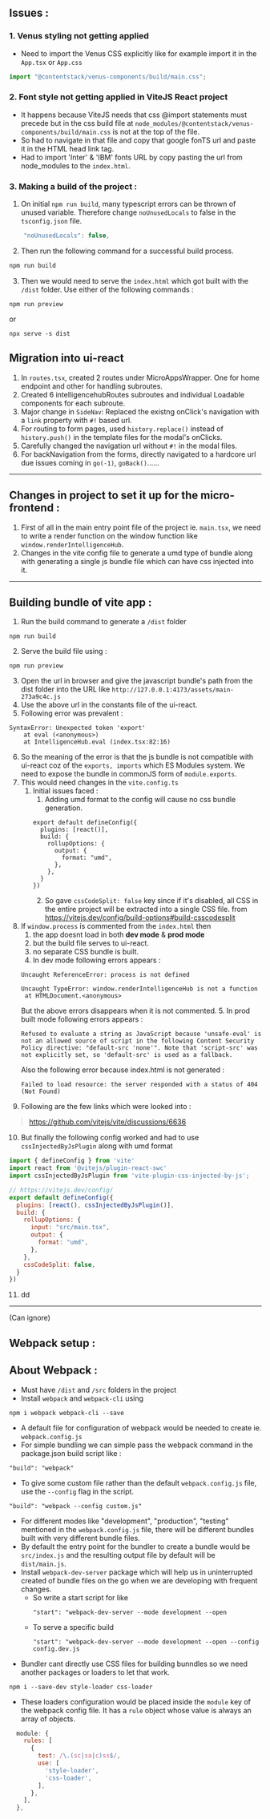 ## Issues :

### 1. Venus styling not getting applied

- Need to import the Venus CSS explicitly like for example import it in the `App.tsx` or `App.css`

```js
import "@contentstack/venus-components/build/main.css";
```

### 2. Font style not getting applied in ViteJS React project

- It happens because ViteJS needs that css @import statements must precede but in the css build file at `node_modules/@contentstack/venus-components/build/main.css` is not at the top of the file.
- So had to navigate in that file and copy that google fonTS url and paste it in the HTML head link tag.
- Had to import 'Inter' & 'IBM' fonts URL by copy pasting the url from node_modules to the `index.html`.

### 3. Making a build of the project :

1. On initial `npm run build`, many typescript errors can be thrown of unused variable. Therefore change `noUnusedLocals` to false in the `tsconfig.json` file.

```js
    "noUnusedLocals": false,
```

2. Then run the following command for a successful build process.

```bash
npm run build
```

3. Then we would need to serve the `index.html` which got built with the `/dist` folder. Use either of the following commands :

```
npm run preview
```

or

```
npx serve -s dist
```

## Migration into ui-react

1. In `routes.tsx`, created 2 routes under MicroAppsWrapper. One for home endpoint and other for handling subroutes.
2. Created 6 intelligencehubRoutes subroutes and individual Loadable components for each subroute.
3. Major change in `SideNav`: Replaced the existng onClick's navigation with a `link` property with `#!` based url.
4. For routing to form pages, used `history.replace()` instead of `history.push()` in the template files for the modal's onClicks.
5. Carefully changed the navigation url without `#!` in the modal files.
6. For backNavigation from the forms, directly navigated to a hardcore url due issues coming in `go(-1)`, `goBack()`......

---

## Changes in project to set it up for the micro-frontend : 

1. First of all in the main entry point file of the project ie. `main.tsx`, we need to write a render function on the window function like `window.renderIntelligenceHub`.
2. Changes in the vite config file to generate a umd type of bundle along with generating a single js bundle file which can have css injected into it.
  
---

## Building bundle of vite app :

1. Run the build command to generate a `/dist` folder 
```
npm run build
```
2. Serve the build file using :
```
npm run preview
```
3. Open the url in browser and give the javascript bundle's path from the dist folder into the URL like `http://127.0.0.1:4173/assets/main-273a9c4c.js`
4. Use the above url in the constants file of the ui-react.
5. Following error was prevalent :
```
SyntaxError: Unexpected token 'export'
    at eval (<anonymous>)
    at IntelligenceHub.eval (index.tsx:82:16)
```
6. So the meaning of the error is that the js bundle is not compatible with ui-react coz of the `exports, imports` which ES Modules system. We need to expose the bundle in commonJS form of `module.exports`.
7. This would need changes in the `vite.config.ts`
   1. Initial issues faced : 
      1. Adding umd format to the config will cause no css bundle generation.
      ```
      export default defineConfig({
        plugins: [react()],
        build: {
          rollupOptions: {
            output: {
              format: "umd",
            },
          },
        }
      })
      ```
      2. So gave `cssCodeSplit: false` key since if it's disabled, all CSS in the entire project will be extracted into a single CSS file. from https://vitejs.dev/config/build-options#build-csscodesplit
8. If `window.process` is commented from the `index.html` then 
   1. the app doesnt load in both **dev mode** & **prod mode** 
   2. but the build file serves to ui-react. 
   3. no separate CSS bundle is built.
   4. In dev mode following errors appears : 
   ```
   Uncaught ReferenceError: process is not defined
   ```
   ```
   Uncaught TypeError: window.renderIntelligenceHub is not a function
    at HTMLDocument.<anonymous>
   ```
   But the above errors disappears when it is not commented.
   5. In prod built mode following errors appears :
   ```
   Refused to evaluate a string as JavaScript because 'unsafe-eval' is not an allowed source of script in the following Content Security Policy directive: "default-src 'none'". Note that 'script-src' was not explicitly set, so 'default-src' is used as a fallback.
   ```
   Also the following error because index.html is not generated :
   ```
   Failed to load resource: the server responded with a status of 404 (Not Found)
   ```
9. Following are the few links which were looked into :
> https://github.com/vitejs/vite/discussions/6636
> 
10. But finally the following config worked and had to use `cssInjectedByJsPlugin` along with umd format 
```js
import { defineConfig } from 'vite'
import react from '@vitejs/plugin-react-swc'
import cssInjectedByJsPlugin from 'vite-plugin-css-injected-by-js';

// https://vitejs.dev/config/
export default defineConfig({
  plugins: [react(), cssInjectedByJsPlugin()],
  build: {
    rollupOptions: {
      input: "src/main.tsx",
      output: {
        format: "umd",
      },
    },
    cssCodeSplit: false,
  }
})

```
11. dd




---

(Can ignore)

## Webpack setup : 

## About Webpack :

- Must have `/dist` and `/src` folders in the project
- Install `webpack` and `webpack-cli` using

```
npm i webpack webpack-cli --save
```

- A default file for configuration of webpack would be needed to create ie. `webpack.config.js`
- For simple bundling we can simple pass the webpack command in the package.json build script like :

```
"build": "webpack"
```

- To give some custom file rather than the default `webpack.config.js` file, use the `--config` flag in the script.

```
"build": "webpack --config custom.js"
```

- For different modes like "development", "production", "testing" mentioned in the `webpack.config.js` file, there will be different bundles built with very different bundle files.
- By default the entry point for the bundler to create a bundle would be `src/index.js` and the resulting output file by default will be `dist/main.js`.
- Install `webpack-dev-server` package which will help us in uninterrupted created of bundle files on the go when we are developing with frequent changes.
  - So write a start script for like
    ```
    "start": "webpack-dev-server --mode development --open
    ```
  - To serve a specific build 
    ```
    "start": "webpack-dev-server --mode development --open --config config.dev.js 
    ```
- Bundler cant directly use CSS files for building bunndles so we need another packages or loaders to let that work.

```
npm i --save-dev style-loader css-loader
```

- These loaders configuration would be placed inside the `module` key of the webpack config file. It has a `rule` object whose value is always an array of objects.

```js
  module: {
    rules: [
      {
        test: /\.(sc|sa|c)ss$/,
        use: [
          'style-loader',
          'css-loader',
        ],
      },
    ],
  },
```
